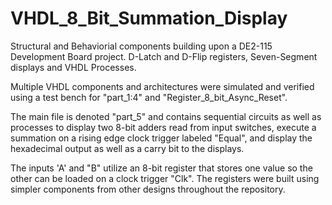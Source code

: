 # VHDL_8_Bit_Summation_Display
Structural and Behaviorial components building upon a DE2-115 Development Board project. D-Latch and D-Flip registers, Seven-Segment displays and VHDL Processes.

Multiple VHDL components and architectures were simulated and verified using a test bench for "part_1:4" and "Register_8_bit_Async_Reset".

The main file is denoted "part_5" and contains sequential circuits as well as processes to display two 8-bit adders read from input switches, 
execute a summation on a rising edge clock trigger labeled "Equal", and display the hexadecimal output as well as a carry bit to the displays.

The inputs 'A' and "B" utilize an 8-bit register that stores one value so the other can be loaded on a clock trigger "Clk". 
The registers were built using simpler components from other designs throughout the repository.
